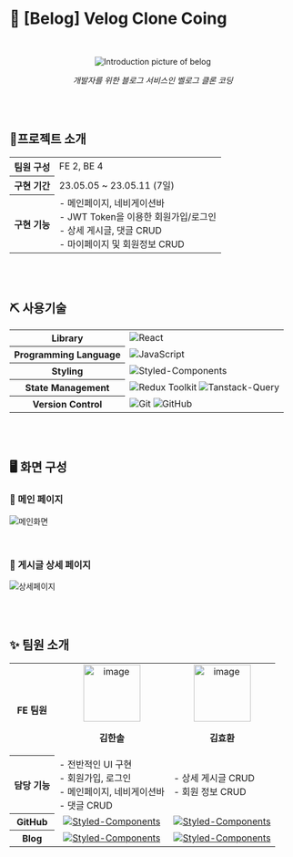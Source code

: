 # **📒 [Belog] Velog Clone Coing**

<br/>

<p align="center"><img src="https://github.com/hansololiviakim/velog_clone_FE/assets/84097192/8fcdd6e7-1fd8-4e42-aaf7-69769d9e600c" alt="Introduction picture of belog"></p>

_<p align="center">개발자를 위한 블로그 서비스인 벨로그 클론 코딩</p>_

<br/><br/>

## **🎯프로젝트 소개**

<table>
  <tr>
    <th>팀원 구성</th>
    <td>FE 2, BE 4</td>
  </tr>
  <tr>
    <th>구현 기간</th>
    <td>23.05.05 ~ 23.05.11 (7일)</td>
  </tr>
  <tr>
    <th>구현 기능</th>
    <td>
      - 메인페이지, 네비게이션바<br/>
      - JWT Token을 이용한 회원가입/로그인<br/>
      - 상세 게시글, 댓글 CRUD<br/>
      - 마이페이지 및 회원정보 CRUD<br/>
    </td>
  </tr>
</table>

<br/><br/>

## **⛏ 사용기술**

<table>
  <tr>
    <th>Library</th>
    <td><img src="https://img.shields.io/badge/React-5DC1DA?style=for-the-badge&logo=React&logoColor=white" alt="React"></td>
  </tr>
  <tr>
    <th>Programming Language</th>
    <td><img src="https://img.shields.io/badge/JavaScript-F7E025.svg?style=for-the-badge&logo=JavaScript&logoColor=white" alt="JavaScript"></td>
  </tr>
  <tr>
    <th>Styling</th>
    <td><img src="https://img.shields.io/badge/styled--components-DB7093?style=for-the-badge&logo=styled-components&logoColor=white" alt="Styled-Components"></td>
  </tr>
  <tr>
    <th>State Management</th>
    <td><img src="https://img.shields.io/badge/Redux--Toolkit-7B51BE?style=for-the-badge&logo=Redux&logoColor=white" alt="Redux Toolkit"> <img src="https://img.shields.io/badge/react--query-FF4759?style=for-the-badge&logo=react-query&logoColor=white" alt="Tanstack-Query"></td>
  </tr>
  <tr>
    <th>Version Control</th>
    <td><img src="https://img.shields.io/badge/git-%23F05033.svg?style=for-the-badge&logo=git&logoColor=white" alt="Git"> <img src="https://img.shields.io/badge/github-%23121011.svg?style=for-the-badge&logo=github&logoColor=white" alt="GitHub"></td>
  </tr>
</table>

<br/><br/>

## 🖥️ 화면 구성
### 🔸 메인 페이지
![메인화면](https://github.com/hansololiviakim/velog_clone_FE/assets/84097192/46d50b9b-5c1e-471f-8690-a3da2e5d91df)

<br/>

### 🔸 게시글 상세 페이지
![상세페이지](https://github.com/hansololiviakim/velog_clone_FE/assets/84097192/e0c971ed-28c1-477b-8774-a48dcb9fe855)

<br/><br/>

## **✨ 팀원 소개**

<table>
  <tr align="center">
    <th>FE 팀원</th>
    <td><img width="100" alt="image" src="https://avatars.githubusercontent.com/hansololiviakim"><p><b>김한솔</b></p></td>
    <td><img width="100" alt="image" src="https://avatars.githubusercontent.com/HyoHwanKim"><p><b>김효환</b></p></td>
  </tr>
  <tr>
    <th>담당 기능</th>
    <td>
      - 전반적인 UI 구현<br/>
      - 회원가입, 로그인<br/>
      - 메인페이지, 네비게이션바<br/>
      - 댓글 CRUD
    </td>
    <td>
      - 상세 게시글 CRUD<br/>
      - 회원 정보 CRUD<br/>
    </td>
  </tr>
  <tr align="center">
    <th>GitHub</th>
     <td><a target="_blank" rel="noopener noreferrer nofollow" href="https://github.com/hansololiviakim"><img src="https://img.shields.io/badge/hansololiviakim-181717?style=for-the-badge&logo=github&logoColor=white" alt="Styled-Components"></a></td>
     <td><a target="_blank" rel="noopener noreferrer nofollow" href="https://github.com/HyoHwanKim"><img src="https://img.shields.io/badge/HyoHwanKim-181717?style=for-the-badge&logo=github&logoColor=white" alt="Styled-Components"></a></td>
  </tr>
  <tr align="center">
    <th>Blog</th>
     <td><a target="_blank" rel="noopener noreferrer nofollow" href="https://oliviakim.tistory.com/"><img src="https://img.shields.io/badge/oliviakim-C65200?style=for-the-badge&logo=github&logoColor=white" alt="Styled-Components"></a></td>
     <td><a target="_blank" rel="noopener noreferrer nofollow" href="https://gyghks0378.tistory.com/"><img src="https://img.shields.io/badge/gyghks0378-C65200?style=for-the-badge&logo=tistory&logoColor=white" alt="Styled-Components"></a></td>
  </tr>
</table>